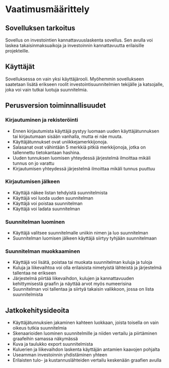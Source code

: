 # Vaatimusmäärittely

## Sovelluksen tarkoitus
Sovellus on investointien kannattavuuslaskenta sovellus. Sen avulla voi laskea takaisinmaksuaikoja ja investoinnin kannattavuutta erilaisille projekteille.

## Käyttäjät
Sovelluksessa on vain yksi käyttäjärooli. Myöhemmin sovellukseen saatetaan lisätä erikseen roolit investointisuunnitelmien tekijälle ja katsojalle, joka voi vain tutkai luotuja suunnitelmia.

## Perusversion toiminnallisuudet
### Kirjautuminen ja rekisteröinti
* Ennen kirjautumista käyttäjä pystyy luomaan uuden käyttäjätunnuksen tai kirjautumaan sisään vanhalla, mutta ei näe muuta.
* Käyttäjätunnukset ovat uniikkejamerkkijonoja.
* Salasanat ovat vähintään 5 merkkiä pitkiä merkkijonoja, jotka on tallennettu tietokantaan hashina.
* Uuden tunnuksen luomisen yhteydessä järjestelmä ilmoittaa mikäli tunnus on jo varattu
* Kirjautumisen yhteydessä järjestelmä ilmoittaa mikäli tunnus puuttuu

### Kirjautumisen jälkeen
* Käyttäjä näkee listan tehdyistä suunnitelmista
* Käyttäjä voi luoda uuden suunnitelman
* Käyttäjä voi poistaa suunnitelman
* Käyttäjä voi ladata suunnitelman

### Suunnitelman luominen
* Käyttäjä valitsee suunnitelmalle uniikin nimen ja luo suunnitelman
* Suunnitelman luomisen jälkeen käyttäjä siirtyy tyhjään suunnitelmaan

### Suunnitelman muokkaaminen
* Käyttäjä voi lisätä, poistaa tai muokata suunnitelman kuluja ja tuloja
* Kuluja ja liikevaihtoa voi olla erilaisista nimetyistä lähteistä ja järjestelmä tallentaa ne erikseen
* Järjestelmä piirtää liikevaihdon, kulujen ja kannattavuuden kehittymisestä graafin ja näyttää arvot myös numeerisina
* Suunnitelman voi tallentaa ja siirtyä takaisin valikkoon, jossa on lista suunnitelmista

## Jatkokehitysideoita
* Käyttäjätunnuksien jakaminen kahteen luokkaan, joista toisella on vain oikeus tutkia suunnitelmia
* Skenaarioiden luominen suunnitelmille ja niiden vertailu ja piirtäminen graafeihin samassa näkymässä
* Kuva ja taulukko export suunnitelmista
* Kuluerien ja liikevaihdon laskenta käyttäjän antamien kaavojen pohjalta
* Useamman investoinnin yhdistäminen yhteen
* Erilaisten tulo- ja kustannuslähteiden vertailu keskenään graafien avulla